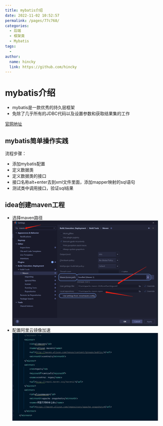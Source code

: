 ```yaml
---
title: mybatis介绍
date: 2022-11-02 10:52:57
permalink: /pages/77c768/
categories:
  - 后端
  - 框架类
  - Mybatis
tags:
  - 
author: 
  name: hincky
  link: https://github.com/hincky
---
```

# mybatis介绍
- mybatis是一款优秀的持久层框架
- 免除了几乎所有的JDBC代码以及设置参数和获取结果集的工作

[官网地址](https://mybatis.org/mybatis-3/zh/#)

## mybatis简单操作实践

流程步骤：
- 添加mybatis配置
- 定义数据类
- 定义数据类的接口
- 接口名称alt+enter去到xml文件里面，添加mapper映射的sql语句
- 测试类中调用接口，验证sql结果

## idea创建maven工程
- 选择maven路径
![](./img/1-1.png)
- 配置阿里云镜像加速
![](./img/1-2.png)



